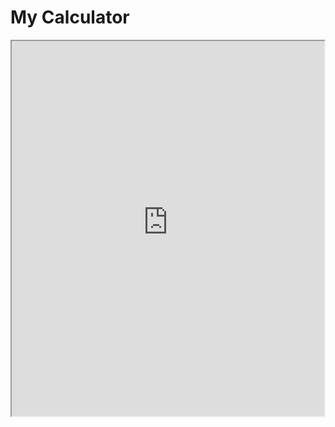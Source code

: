 # My Calculator

<iframe style="width: 500px; height: 600px;" src="https://eduardovazquezitb.github.io/Minesweeper/"><iframe>